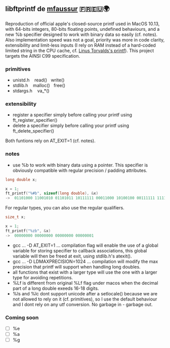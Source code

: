 ## libftprintf de [mfaussur](mailto:mfaussur@student.42lyon.fr?subject=[GitHub:%20libftprintf]%20) 🇫🇷🇪🇺🌍
Reproduction of official apple's closed-source printf used in MacOS 10.13, with 64-bits integers, 80-bits floating points, undefined behaviours, and a new %b specifier designed to work with binary data so easily (cf. notes). Also implementation speed was not a goal, priority was more in code clarity, extensibility and limit-less inputs (I rely on RAM instead of a hard-coded limited string in the CPU cache, cf. [Linus Torvalds's printf](https://github.com/spotify/linux/blob/master/arch/x86/boot/printf.c)). This project targets the AINSI C99 specification.

### primitives
* unistd.h&nbsp;&nbsp;&nbsp;&nbsp;read()&nbsp;&nbsp;&nbsp;write()
* stdlib.h&nbsp;&nbsp;&nbsp;&nbsp;malloc()&nbsp;&nbsp;&nbsp;free()
* stdargs.h&nbsp;&nbsp;&nbsp;&nbsp;va_*()

### extensibility
* register a specifier simply before calling your printf using ft_register_specifier()
* delete a specifier simply before calling your printf using ft_delete_specifier()

Both funtions rely on AT_EXIT=1 (cf. notes). 

### notes
* use %b to work with binary data using a pointer. This specifier is obviously compatible with regular precision / padding attributes.
```c
long double x;

x = 1;
ft_printf("%#b", sizeof(long double), &x)
->  01101000 11001010 01101011 10111111 00011000 10100100 00111111 11111111 10000000 00000000 00000000 00000000 00000000 00000000 00000000 00000000
```
For regular types, you can also use the regular qualifiers.
```c
size_t x;

x = 1;
ft_printf("%zb", &x)
->  00000000 00000000 00000000 00000001
```

* gcc ... -D AT_EXIT=1 ... compilation flag will enable the use of a global variable for storing specifier to callback associations, this global variable will then be freed at exit, using stdlib.h's atexit().
* gcc ... -D LDMAXPRECISION=1024 ... compilation will modify the max precision that printf will support when handling long doubles.
* all functions that exist with a larger type will use the one with a larger type for avoiding repetitions.
* %Lf&nbsp;is different from original %Lf flag under macos when the decimal part of a long double exeeds 16-18 digits.
* %ls and %lc dont support unicode after a setlocale() because we are not allowed to rely on it (cf. primitives), so I use the default behaviour and I dont rely on any utf conversion. No garbage in - garbage out.


### Coming soon 
- [ ] %e
- [ ] %a 
- [ ] %g
